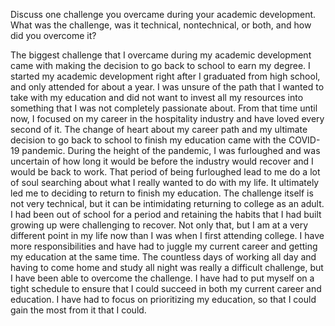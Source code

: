 Discuss one challenge you overcame during your academic development. What was the challenge, was it technical, nontechnical, or both, and how did you overcome it?

  The biggest challenge that I overcame during my academic development came with making the decision to go back to school to earn my degree. I started my academic development right after I graduated from high school, and only attended for about a year. I was unsure of the path that I wanted to take with my education and did not want to invest all my resources into something that I was not completely passionate about. From that time until now, I focused on my career in the hospitality industry and have loved every second of it. 
  The change of heart about my career path and my ultimate decision to go back to school to finish my education came with the COVID-19 pandemic. During the height of the pandemic, I was furloughed and was uncertain of how long it would be before the industry would recover and I would be back to work. That period of being furloughed lead to me do a lot of soul searching about what I really wanted to do with my life. It ultimately led me to deciding to return to finish my education.
  The challenge itself is not very technical, but it can be intimidating returning to college as an adult. I had been out of school for a period and retaining the habits that I had built growing up were challenging to recover. Not only that, but I am at a very different point in my life now than I was when I first attending college. I have more responsibilities and have had to juggle my current career and getting my education at the same time. 
  The countless days of working all day and having to come home and study all night was really a difficult challenge, but I have been able to overcome the challenge. I have had to put myself on a tight schedule to ensure that I could succeed in both my current career and education. I have had to focus on prioritizing my education, so that I could gain the most from it that I could. 
